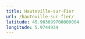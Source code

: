 ```yaml
---
title: Hauteville-sur-Fier
url: /hauteville-sur-fier/
latitude: 45.903699700000004
longitude: 5.9744934
---
```

